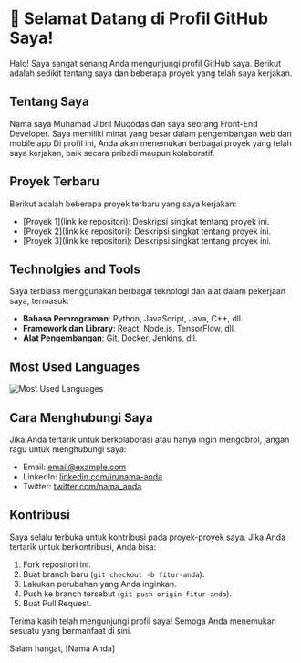 # 👋 Selamat Datang di Profil GitHub Saya!

Halo! Saya sangat senang Anda mengunjungi profil GitHub saya. Berikut adalah sedikit tentang saya dan beberapa proyek yang telah saya kerjakan.

## Tentang Saya

Nama saya Muhamad Jibril Muqodas dan saya seorang Front-End Developer. Saya memiliki minat yang besar dalam pengembangan web dan mobile app Di profil ini, Anda akan menemukan berbagai proyek yang telah saya kerjakan, baik secara pribadi maupun kolaboratif.

## Proyek Terbaru

Berikut adalah beberapa proyek terbaru yang saya kerjakan:

- [Proyek 1](link ke repositori): Deskripsi singkat tentang proyek ini.
- [Proyek 2](link ke repositori): Deskripsi singkat tentang proyek ini.
- [Proyek 3](link ke repositori): Deskripsi singkat tentang proyek ini.

## Technolgies and Tools

Saya terbiasa menggunakan berbagai teknologi dan alat dalam pekerjaan saya, termasuk:

- **Bahasa Pemrograman**: Python, JavaScript, Java, C++, dll.
- **Framework dan Library**: React, Node.js, TensorFlow, dll.
- **Alat Pengembangan**: Git, Docker, Jenkins, dll.

## Most Used Languages

![Most Used Languages]()

## Cara Menghubungi Saya

Jika Anda tertarik untuk berkolaborasi atau hanya ingin mengobrol, jangan ragu untuk menghubungi saya:

- Email: [email@example.com](mailto:email@example.com)
- LinkedIn: [linkedin.com/in/nama-anda](https://linkedin.com/in/nama-anda)
- Twitter: [twitter.com/nama_anda](https://twitter.com/nama_anda)

## Kontribusi

Saya selalu terbuka untuk kontribusi pada proyek-proyek saya. Jika Anda tertarik untuk berkontribusi, Anda bisa:

1. Fork repositori ini.
2. Buat branch baru (`git checkout -b fitur-anda`).
3. Lakukan perubahan yang Anda inginkan.
4. Push ke branch tersebut (`git push origin fitur-anda`).
5. Buat Pull Request.

Terima kasih telah mengunjungi profil saya! Semoga Anda menemukan sesuatu yang bermanfaat di sini.

Salam hangat,
[Nama Anda]
